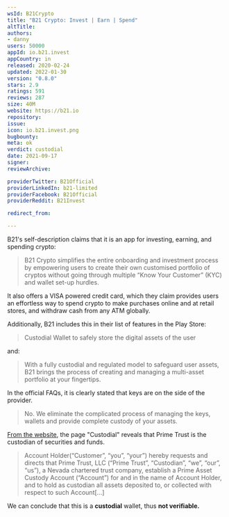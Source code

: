 ```yaml
---
wsId: B21Crypto
title: "B21 Crypto: Invest | Earn | Spend"
altTitle: 
authors:
- danny
users: 50000
appId: io.b21.invest
appCountry: in
released: 2020-02-24
updated: 2022-01-30
version: "0.8.0"
stars: 2.9
ratings: 591
reviews: 287
size: 40M
website: https://b21.io
repository: 
issue: 
icon: io.b21.invest.png
bugbounty: 
meta: ok
verdict: custodial
date: 2021-09-17
signer: 
reviewArchive:

providerTwitter: B21Official
providerLinkedIn: b21-limited
providerFacebook: B21Official
providerReddit: B21Invest

redirect_from:

---
```


B21's self-description claims that it is an app for investing, earning, and spending crypto:

> B21 Crypto simplifies the entire onboarding and investment process by empowering users to create their own customised portfolio of cryptos without going through multiple “Know Your Customer” (KYC) and wallet set-up hurdles.

It also offers a VISA powered credit card, which they claim provides users an effortless way to spend crypto to make purchases online and at retail stores, and withdraw cash from any ATM globally.

Additionally, B21 includes this in their list of features in the Play Store:

> Custodial Wallet to safely store the digital assets of the user

and:

>  With a fully custodial and regulated model to safeguard user assets, B21 brings the process of creating and managing a multi-asset portfolio at your fingertips.

In the official FAQs, it is clearly stated that keys are on the side of the provider.

> No. We eliminate the complicated process of managing the keys, wallets and provide complete custody of your assets.

[From the website](https://www.b21.io/custodial/), the page "Custodial" reveals that Prime Trust is the custodian of securities and funds.
> Account Holder(“Customer”, “you”, “your”) hereby requests and directs that Prime Trust, LLC (“Prime Trust”, “Custodian”, “we”, “our”, “us”), a Nevada chartered trust company, establish a Prime Asset Custody Account (“Account”) for and in the name of Account Holder, and to hold as custodian all assets deposited to, or collected with respect to such Account[...]

We can conclude that this is a **custodial** wallet, thus **not verifiable.**